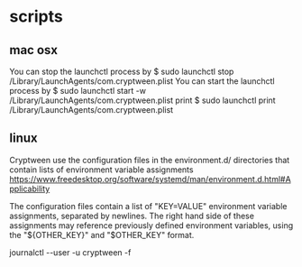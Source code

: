 # scripts

## mac osx

You can stop the launchctl process by
$ sudo launchctl stop /Library/LaunchAgents/com.cryptween.plist
 You can start the launchctl process by
$ sudo launchctl start -w /Library/LaunchAgents/com.cryptween.plist
print
$ sudo launchctl print /Library/LaunchAgents/com.cryptween.plist

## linux

Cryptween use the configuration files in the environment.d/ directories that contain lists of environment variable assignments https://www.freedesktop.org/software/systemd/man/environment.d.html#Applicability

The configuration files contain a list of "KEY=VALUE" environment variable assignments, separated by newlines. The right hand side of these assignments may reference previously defined environment variables, using the "${OTHER_KEY}" and "$OTHER_KEY" format.

journalctl --user -u cryptween -f
